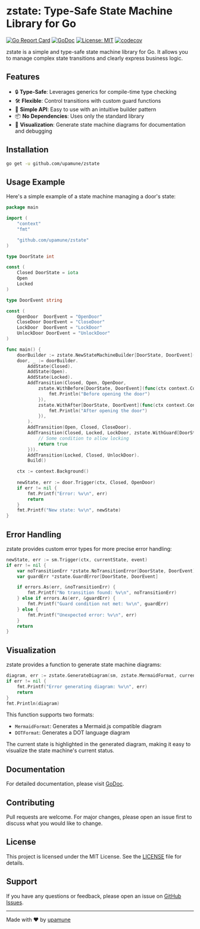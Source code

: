 # zstate: Type-Safe State Machine Library for Go

[![Go Report Card](https://goreportcard.com/badge/github.com/upamune/zstate)](https://goreportcard.com/report/github.com/upamune/zstate)
[![GoDoc](https://godoc.org/github.com/upamune/zstate?status.svg)](https://godoc.org/github.com/upamune/zstate)
[![License: MIT](https://img.shields.io/badge/License-MIT-yellow.svg)](https://opensource.org/licenses/MIT)
[![codecov](https://codecov.io/github/upamune/zstate/graph/badge.svg?token=GPJ6L4P8AO)](https://codecov.io/github/upamune/zstate)

zstate is a simple and type-safe state machine library for Go. It allows you to manage complex state transitions and clearly express business logic.

## Features

- 🔒 **Type-Safe**: Leverages generics for compile-time type checking
- 🛠 **Flexible**: Control transitions with custom guard functions
- 🧩 **Simple API**: Easy to use with an intuitive builder pattern
- 📦 **No Dependencies**: Uses only the standard library
- 🎨 **Visualization**: Generate state machine diagrams for documentation and debugging

## Installation

```bash
go get -u github.com/upamune/zstate
```

## Usage Example

Here's a simple example of a state machine managing a door's state:

```go
package main

import (
    "context"
    "fmt"

    "github.com/upamune/zstate"
)

type DoorState int

const (
    Closed DoorState = iota
    Open
    Locked
)

type DoorEvent string

const (
    OpenDoor  DoorEvent = "OpenDoor"
    CloseDoor DoorEvent = "CloseDoor"
    LockDoor  DoorEvent = "LockDoor"
    UnlockDoor DoorEvent = "UnlockDoor"
)

func main() {
    doorBuilder := zstate.NewStateMachineBuilder[DoorState, DoorEvent]()
    door, _ := doorBuilder.
        AddState(Closed).
        AddState(Open).
        AddState(Locked).
		AddTransition(Closed, Open, OpenDoor,
			zstate.WithBefore[DoorState, DoorEvent](func(ctx context.Context, from, to DoorState, event DoorEvent) {
				fmt.Println("Before opening the door")
			}),
			zstate.WithAfter[DoorState, DoorEvent](func(ctx context.Context, from, to DoorState, event DoorEvent) {
				fmt.Println("After opening the door")
			}),
		).
        AddTransition(Open, Closed, CloseDoor).
        AddTransition(Closed, Locked, LockDoor, zstate.WithGuard[DoorState, DoorEvent](func(ctx context.Context, from, to DoorState, event DoorEvent) bool {
            // Some condition to allow locking
            return true
        })).
        AddTransition(Locked, Closed, UnlockDoor).
        Build()

    ctx := context.Background()
    
    newState, err := door.Trigger(ctx, Closed, OpenDoor)
    if err != nil {
        fmt.Printf("Error: %v\n", err)
        return
    }
    fmt.Printf("New state: %v\n", newState)
}
```

## Error Handling

zstate provides custom error types for more precise error handling:

```go
newState, err := sm.Trigger(ctx, currentState, event)
if err != nil {
    var noTransitionErr *zstate.NoTransitionError[DoorState, DoorEvent]
    var guardErr *zstate.GuardError[DoorState, DoorEvent]

    if errors.As(err, &noTransitionErr) {
        fmt.Printf("No transition found: %v\n", noTransitionErr)
    } else if errors.As(err, &guardErr) {
        fmt.Printf("Guard condition not met: %v\n", guardErr)
    } else {
        fmt.Printf("Unexpected error: %v\n", err)
    }
    return
}

```

## Visualization

zstate provides a function to generate state machine diagrams:

```go
diagram, err := zstate.GenerateDiagram(sm, zstate.MermaidFormat, currentState)
if err != nil {
    fmt.Printf("Error generating diagram: %v\n", err)
    return
}
fmt.Println(diagram)
```

This function supports two formats:
- `MermaidFormat`: Generates a Mermaid.js compatible diagram
- `DOTFormat`: Generates a DOT language diagram

The current state is highlighted in the generated diagram, making it easy to visualize the state machine's current status.

## Documentation

For detailed documentation, please visit [GoDoc](https://godoc.org/github.com/upamune/zstate).

## Contributing

Pull requests are welcome. For major changes, please open an issue first to discuss what you would like to change.

## License

This project is licensed under the MIT License. See the [LICENSE](LICENSE) file for details.

## Support

If you have any questions or feedback, please open an issue on [GitHub Issues](https://github.com/upamune/zstate/issues).

---

Made with ❤️ by [upamune](https://github.com/upamune)